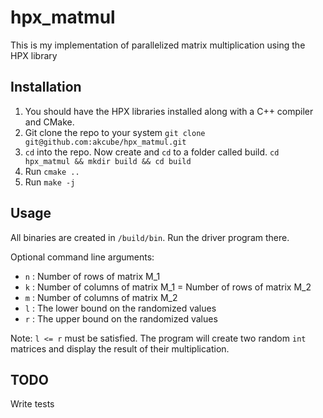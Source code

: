 # hpx_matmul

This is my implementation of parallelized matrix multiplication using the HPX library

## Installation

1. You should have the HPX libraries installed along with a C++ compiler and CMake. 
2. Git clone the repo to your system `git clone git@github.com:akcube/hpx_matmul.git`
3. `cd` into the repo. Now create and `cd` to a folder called build. `cd hpx_matmul && mkdir build && cd build`
4. Run `cmake ..`
5. Run `make -j`

## Usage

All binaries are created in `/build/bin`. Run the driver program there.

Optional command line arguments:

- `n` : Number of rows of matrix M_1  
- `k` : Number of columns of matrix M_1 = Number of rows of matrix M_2
- `m` : Number of columns of matrix M_2
- `l` : The lower bound on the randomized values
- `r` : The upper bound on the randomized values

Note: `l <= r` must be satisfied.
The program will create two random `int` matrices and display the result of their multiplication. 

## TODO

Write tests